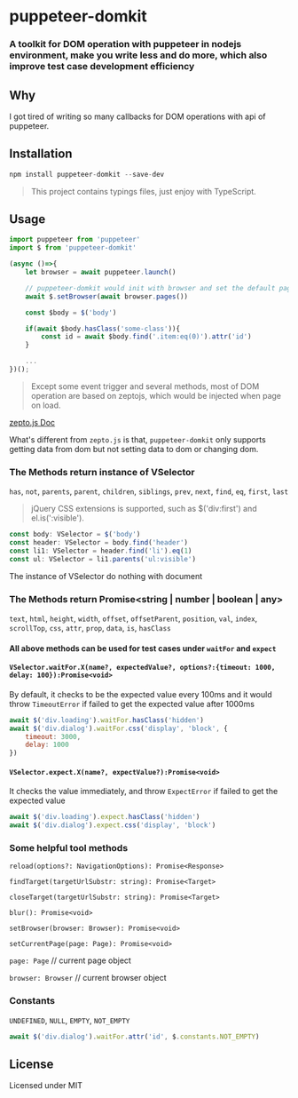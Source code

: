 # puppeteer-domkit

### A toolkit for DOM operation with puppeteer in nodejs environment, make you write less and do more, which also improve test case development efficiency


## Why
I got tired of writing so many callbacks for DOM operations with api of puppeteer.

## Installation
```javascript
npm install puppeteer-domkit --save-dev
```

> This project contains typings files, just enjoy with TypeScript.


## Usage
```javascript
import puppeteer from 'puppeteer'
import $ from 'puppeteer-domkit'

(async ()=>{
    let browser = await puppeteer.launch()

    // puppeteer-domkit would init with browser and set the default page to be the current page.
    await $.setBrowser(await browser.pages())

    const $body = $('body')

    if(await $body.hasClass('some-class')){
        const id = await $body.find('.item:eq(0)').attr('id')
    }

    ...
})();
```

> Except some event trigger and several methods, most of DOM operation are based on zeptojs, which would be injected when page on load.

[zepto.js Doc](https://zeptojs.com/)

What's different from `zepto.js` is that, `puppeteer-domkit` only supports getting data from dom but not setting data to dom or changing dom.

### The Methods return instance of VSelector 

`has`, `not`, `parents`, `parent`, `children`, `siblings`, `prev`, `next`, `find`, `eq`, `first`, `last`

> jQuery CSS extensions is supported, such as $('div:first') and el.is(':visible').

```javascript
const body: VSelector = $('body')
const header: VSelector = body.find('header')
const li1: VSelector = header.find('li').eq(1)
const ul: VSelector = li1.parents('ul:visible')
```

The instance of VSelector do nothing with document

### The Methods return Promise\<string | number | boolean | any\>

`text`, `html`, `height`, `width`, `offset`, `offsetParent`, `position`, `val`, `index`, `scrollTop`, `css`, `attr`, `prop`, `data`, `is`, `hasClass`

#### All above methods can be used for test cases under `waitFor` and `expect`

#### `VSelector.waitFor.X(name?, expectedValue?, options?:{timeout: 1000, delay: 100}):Promise<void>`

By default, it checks to be the expected value every 100ms and it would throw `TimeoutError` if failed to get the expected value after 1000ms

```javascript
await $('div.loading').waitFor.hasClass('hidden')
await $('div.dialog').waitFor.css('display', 'block', {
    timeout: 3000,
    delay: 1000
})
```

#### `VSelector.expect.X(name?, expectValue?):Promise<void>`

It checks the value immediately, and throw `ExpectError` if failed to get the expected value

```javascript
await $('div.loading').expect.hasClass('hidden')
await $('div.dialog').expect.css('display', 'block')
```


### Some helpful tool methods

`reload(options?: NavigationOptions): Promise<Response>`

`findTarget(targetUrlSubstr: string): Promise<Target>`

`closeTarget(targetUrlSubstr: string): Promise<Target>`

`blur(): Promise<void>`

`setBrowser(browser: Browser): Promise<void>`

`setCurrentPage(page: Page): Promise<void>`

`page: Page` // current page object

`browser: Browser` // current browser object

### Constants 

`UNDEFINED`, `NULL`, `EMPTY`, `NOT_EMPTY`

```javascript
await $('div.dialog').waitFor.attr('id', $.constants.NOT_EMPTY)
```

> 


License
-------

Licensed under MIT
